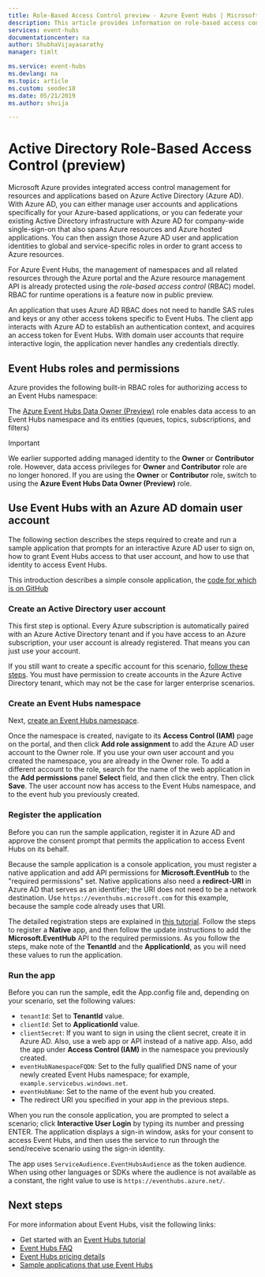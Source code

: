 ```yaml
---
title: Role-Based Access Control preview - Azure Event Hubs | Microsoft Docs
description: This article provides information on role-based access control for Azure Event Hubs. 
services: event-hubs
documentationcenter: na
author: ShubhaVijayasarathy
manager: timlt

ms.service: event-hubs
ms.devlang: na
ms.topic: article
ms.custom: seodec18
ms.date: 05/21/2019
ms.author: shvija

---
```


# Active Directory Role-Based Access Control (preview)

Microsoft Azure provides integrated access control management for resources and applications based on Azure Active Directory (Azure AD). With Azure AD, you can either manage user accounts and applications specifically for your Azure-based applications, or you can federate your existing Active Directory infrastructure with Azure AD for company-wide single-sign-on that also spans Azure resources and Azure hosted applications. You can then assign those Azure AD user and application identities to global and service-specific roles in order to grant access to Azure resources.

For Azure Event Hubs, the management of namespaces and all related resources through the Azure portal and the Azure resource management API is already protected using the *role-based access control* (RBAC) model. RBAC for runtime operations is a feature now in public preview. 

An application that uses Azure AD RBAC does not need to handle SAS rules and keys or any other access tokens specific to Event Hubs. The client app interacts with Azure AD to establish an authentication context, and acquires an access token for Event Hubs. With domain user accounts that require interactive login, the application never handles any credentials directly.

## Event Hubs roles and permissions
Azure provides the following built-in RBAC roles for authorizing access to an Event Hubs namespace:

The [Azure Event Hubs Data Owner (Preview)](../role-based-access-control/built-in-roles.md#azure-event-hubs-data-owner-preview) role enables data access to an Event Hubs namespace and its entities (queues, topics, subscriptions, and filters)

>[!IMPORTANT]
> We earlier supported adding managed identity to the **Owner** or **Contributor** role. However, data access privileges for **Owner** and **Contributor** role are no longer honored. If you are using the **Owner** or **Contributor** role, switch to using the **Azure Event Hubs Data Owner (Preview)** role.


## Use Event Hubs with an Azure AD domain user account

The following section describes the steps required to create and run a sample application that prompts for an interactive Azure AD user to sign on, how to grant Event Hubs access to that user account, and how to use that identity to access Event Hubs. 

This introduction describes a simple console application, the [code for which is on GitHub](https://github.com/Azure/azure-event-hubs/tree/master/samples/DotNet/Rbac/EventHubsSenderReceiverRbac/)

### Create an Active Directory user account

This first step is optional. Every Azure subscription is automatically paired with an Azure Active Directory tenant and if you have access to an Azure subscription, your user account is already registered. That means you can just use your account. 

If you still want to create a specific account for this scenario, [follow these steps](../automation/automation-create-aduser-account.md). You must have permission to create accounts in the Azure Active Directory tenant, which may not be the case for larger enterprise scenarios.

### Create an Event Hubs namespace

Next, [create an Event Hubs namespace](event-hubs-create.md). 

Once the namespace is created, navigate to its **Access Control (IAM)** page on the portal, and then click **Add role assignment** to add the Azure AD user account to the Owner role. If you use your own user account and you created the namespace, you are already in the Owner role. To add a different account to the role, search for the name of the web application in the **Add permissions** panel **Select** field, and then click the entry. Then click **Save**. The user account now has access to the Event Hubs namespace, and to the event hub you previously created.
 
### Register the application

Before you can run the sample application, register it in Azure AD and approve the consent prompt that permits the application to access Event Hubs on its behalf. 

Because the sample application is a console application, you must register a native application and add API permissions for **Microsoft.EventHub** to the "required permissions" set. Native applications also need a **redirect-URI** in Azure AD that serves as an identifier; the URI does not need to be a network destination. Use `https://eventhubs.microsoft.com` for this example, because the sample code already uses that URI.

The detailed registration steps are explained in [this tutorial](../active-directory/develop/quickstart-v1-integrate-apps-with-azure-ad.md). Follow the steps to register a **Native** app, and then follow the update instructions to add the **Microsoft.EventHub** API to the required permissions. As you follow the steps, make note of the **TenantId** and the **ApplicationId**, as you will need these values to run the application.

### Run the app

Before you can run the sample, edit the App.config file and, depending on your scenario, set the following values:

- `tenantId`: Set to **TenantId** value.
- `clientId`: Set to **ApplicationId** value. 
- `clientSecret`: If you want to sign in using the client secret, create it in Azure AD. Also, use a web app or API instead of a native app. Also, add the app under **Access Control (IAM)** in the namespace you previously created.
- `eventHubNamespaceFQDN`: Set to the fully qualified DNS name of your newly created Event Hubs namespace; for example, `example.servicebus.windows.net`.
- `eventHubName`: Set to the name of the event hub you created.
- The redirect URI you specified in your app in the previous steps.
 
When you run the console application, you are prompted to select a scenario; click **Interactive User Login** by typing its number and pressing ENTER. The application displays a sign-in window, asks for your consent to access Event Hubs, and then uses the service to run through the send/receive scenario using the sign-in identity.

The app uses `ServiceAudience.EventHubsAudience` as the token audience. When using other languages or SDKs where the audience is not available as a constant, the right value to use is `https://eventhubs.azure.net/`.

## Next steps

For more information about Event Hubs, visit the following links:

* Get started with an [Event Hubs tutorial](event-hubs-dotnet-standard-getstarted-send.md)
* [Event Hubs FAQ](event-hubs-faq.md)
* [Event Hubs pricing details](https://azure.microsoft.com/pricing/details/event-hubs/)
* [Sample applications that use Event Hubs](https://github.com/Azure/azure-event-hubs/tree/master/samples)
